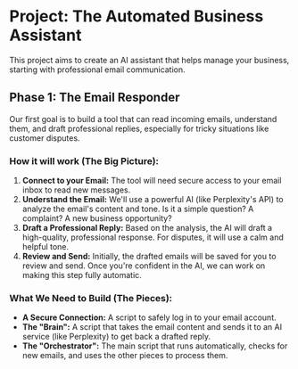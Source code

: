 # Project: The Automated Business Assistant

This project aims to create an AI assistant that helps manage your business, starting with professional email communication.

## Phase 1: The Email Responder

Our first goal is to build a tool that can read incoming emails, understand them, and draft professional replies, especially for tricky situations like customer disputes.

### How it will work (The Big Picture):

1.  **Connect to your Email:** The tool will need secure access to your email inbox to read new messages.
2.  **Understand the Email:** We'll use a powerful AI (like Perplexity's API) to analyze the email's content and tone. Is it a simple question? A complaint? A new business opportunity?
3.  **Draft a Professional Reply:** Based on the analysis, the AI will draft a high-quality, professional response. For disputes, it will use a calm and helpful tone.
4.  **Review and Send:** Initially, the drafted emails will be saved for you to review and send. Once you're confident in the AI, we can work on making this step fully automatic.

### What We Need to Build (The Pieces):

*   **A Secure Connection:** A script to safely log in to your email account.
*   **The "Brain":** A script that takes the email content and sends it to an AI service (like Perplexity) to get back a drafted reply.
*   **The "Orchestrator":** The main script that runs automatically, checks for new emails, and uses the other pieces to process them.
